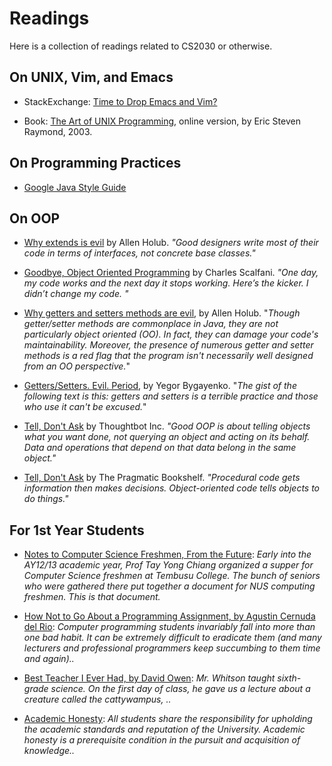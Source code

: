 # Readings

Here is a collection of readings related to CS2030 or otherwise.

## On UNIX, Vim, and Emacs

* StackExchange: [Time to Drop Emacs and Vim?](https://softwareengineering.stackexchange.com/questions/61738/time-to-drop-emacs-and-vi)

* Book: [The Art of UNIX Programming](http://www.catb.org/~esr/writings/taoup/html/), online version, by Eric Steven Raymond, 2003. 

## On Programming Practices

* [Google Java Style Guide](https://google.github.io/styleguide/javaguide.html)

## On OOP

* [Why extends is evil](https://www.javaworld.com/article/2073649/core-java/why-extends-is-evil.html) by Allen Holub. _"Good designers write most of their code in terms of interfaces, not concrete base classes."_

* [Goodbye, Object Oriented Programming](https://medium.com/@cscalfani/goodbye-object-oriented-programming-a59cda4c0e53#.nvxhohbjs) by Charles Scalfani. _"One day, my code works and the next day it stops working. Here’s the kicker. I didn’t change my code.
"_

* [Why getters and setters methods are evil](https://www.javaworld.com/javaworld/jw-09-2003/jw-0905-toolbox.html), by Allen Holub. "_Though getter/setter methods are commonplace in Java, they are not particularly object oriented (OO). In fact, they can damage your code's maintainability. Moreover, the presence of numerous getter and setter methods is a red flag that the program isn't necessarily well designed from an OO perspective._"

* [Getters/Setters.  Evil.  Period](http://www.yegor256.com/2014/09/16/getters-and-setters-are-evil.html), by Yegor Bygayenko.  "_The gist of the following text is this: getters and setters is a terrible practice and those who use it can't be excused._"

* [Tell, Don't Ask](https://robots.thoughtbot.com/tell-dont-ask) by Thoughtbot Inc. _"Good OOP is about telling objects what you want done, not querying an object and acting on its behalf. Data and operations that depend on that data belong in the same object."_

* [Tell, Don't Ask](https://pragprog.com/articles/tell-dont-ask) by The Pragmatic Bookshelf. _"Procedural code gets information then makes decisions. Object-oriented code tells objects to do things."_


## For 1st Year Students

* [Notes to Computer Science Freshmen, From the Future](https://github.com/nushackers/notes-to-cs-freshmen-from-the-future): _Early into the AY12/13 academic year, Prof Tay Yong Chiang organized a supper for Computer Science freshmen at Tembusu College. The bunch of seniors who were gathered there put together a document for NUS computing freshmen. This is that document._

* [How Not to Go About a Programming Assignment, by Agustin Cernuda del Rio](http://people.irisa.fr/Martin.Quinson/Teaching/how-not-to-code.pdf): _Computer programming students invariably fall into more than one bad habit. It can be extremely difficult to eradicate them (and many lecturers and professional programmers keep succumbing to them time and again).._

* [Best Teacher I Ever Had, by David Owen](http://www.comp.nus.edu.sg/~leonghw/Courses/cattywampus.html): _Mr. Whitson taught sixth-grade science. On the first day of class, he gave us a lecture about a creature called the cattywampus, .._

* [Academic Honesty](http://www.comp.nus.edu.sg/cug/plagiarism): _All students share the responsibility for upholding the academic standards and reputation of the University. Academic honesty is a prerequisite condition in the pursuit and acquisition of knowledge.._

